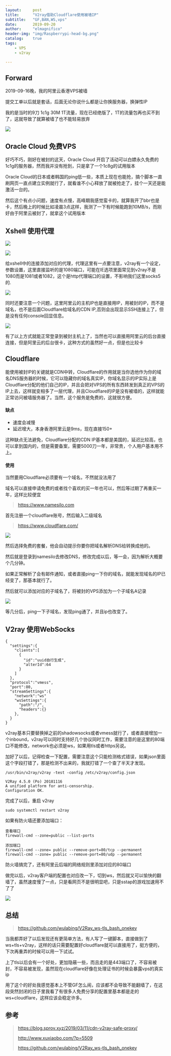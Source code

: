 ```yaml
---
layout:     post
title:      "V2ray借助Cloudflare使用被墙IP"
subtitle:   "GF,BAN,WS,vps"
date:       2019-09-20
author:     "elmagnifico"
header-img: "img/Raspberrypi-head-bg.png"
catalog:    true
tags:
    - VPS
    - v2ray

---
```


## Forward

2019-09-16晚，我的阿里云香港VPS被墙

提交工单以后就是套话，后面无论你说什么都是让你换服务器，换弹性IP

我的是当时的9刀 1c1g 30M 1T流量，现在已经绝版了，1T的流量包再也买不到了，这就导致了就算被墙了也不能轻易放弃

![](http://img.elmagnifico.tech:9514/static/upload/elmagnifico/oNmFpAYX1kQEtPz.png)

## Oracle Cloud 免费VPS

好巧不巧，刚好在被封的这天，Oracle Cloud 开启了活动可以白嫖永久免费的 1c1g的服务器，然而我并没有抢到，只是拿了一个1c8g的试用版本

Oracle Cloud的日本或者韩国的ping低一些，本质上现在也能抢，搞个脚本一直刷网页一直点建立实例就行了，就看谁不小心释放了就被抢走了，挂个一天还是能激活一台的。

然后这个有点小问题，速度有点慢，高峰期我感觉蛮卡的，就算我开了bbr也是卡，然后晚上的时候比如凌晨3点这样，我测了一下有时候能跑到10MB/s，而刚好由于阿里云被封了，就拿这个试用版本

## Xshell 使用代理

![](http://img.elmagnifico.tech:9514/static/upload/elmagnifico/7lywGMKh2gEUL1F.png)

![](http://img.elmagnifico.tech:9514/static/upload/elmagnifico/i8I9RXGSrYFEcCl.png)

给xshell中的连接添加对应的代理，代理这里有一点要注意，v2ray有一个设定，参数设置，这里直接监听的是1080端口，可能在IE选项里面常见到v2ray不是1080而是1081或者1082，这个是http代理端口的设置，不影响我们这里socks5的.

![](http://img.elmagnifico.tech:9514/static/upload/elmagnifico/BVSpMN4bz3vxu9h.png)

同时还要注意一个问题，这里阿里云的主机IP也是直接用IP，用被封的IP，而不是域名，也不是后面Cloudflare给域名的CDN IP,否则会出现显示SSH连接上了，但是没有任何console回显信息。

![](http://img.elmagnifico.tech:9514/static/upload/elmagnifico/pA7YgMt4iWB1lc3.png)

有了以上方式就能正常登录到被封主机上了，当然也可以直接用阿里云的后台直接连接，但是阿里云的后台很卡，这种方式的虽然好一点，但是也比较卡

## Cloudflare

能使用被封IP的关键就是CDN中转，Cloudflare的作用就是当你选他作为你的域名DNS服务器的时候，它可以隐藏你的域名真实IP，你域名显示的IP实际上是Cloudflare分配的他们自己的IP，并且会把对VPS的所有东西转发到真正的VPS的IP上去，这样就变相多了一层代理，并且Cloudflare的IP是没有被墙的，这样就能正常访问被墙服务器了。当然，这个服务是免费的，这就很方便。

#### 缺点

- 速度会减慢
- 延迟增大，本身香港阿里云是9ms，现在直接150+

这种缺点无法避免，Cloudflare分配的CDN IP基本都是美国的，延迟比较高，也可以拿到国内的，但是需要备案，需要5000刀一年，非常贵，个人用户基本用不上。

#### 使用

当然要用Cloudflare必须要有一个域名，不然就没法用了

域名可以直接申请免费的或者找个喜欢的买一年也可以，然后等过期了再重买一年，这样比较便宜

> https://www.namesilo.com

首先注册一个cloudflare账号，然后输入二级域名

> https://www.cloudflare.com/

![](http://img.elmagnifico.tech:9514/static/upload/elmagnifico/cNuGBaxWIpnmiPs.png)

然后选择免费的套餐，他会自动提示你要你把域名解析DNS给转换成他的。

然后就是登录到namesilo去修改DNS，修改完成以后，等一会，因为解析大概要个几分钟。

如果正常解析了会有邮件通知，或者直接ping一下你的域名，就能发现域名的IP已经变了，那基本就行了。

然后就可以添加对应的子域名了，将被封的VPS添加为一个子域名A记录

![](http://img.elmagnifico.tech:9514/static/upload/elmagnifico/bUxAOLWRZcdkEKf.png)

等几分后，ping一下子域名，发现ping通了，并且ip也改变了。

## V2ray 使用WebSocks

```
{
  "settings":{
    "clients":[
      {
        "id":"uuid自行生成",
        "alterId":64
      }
    ]
  },
  "protocol":"vmess",
  "port":80,
  "streamSettings":{
    "network":"ws"  
    "wsSettings":{
      "path":"/",
      "headers":{}
    },
  }
}
```

v2ray基本只要替换掉之前的shadowsocks或者vmess就行了，或者直接增加一个inbound，v2ray可以同时支持好几个协议同时工作，需要注意的是这里的80端口不能修改，network也必须是ws，如果用tls或者https另说。

加好了以后，记得检查一下配置，需要注意这个只能检测格式错误，如果json里面这个字段打错了，那是检测不出来的，我就打错了一个查了半天才发现。

```
/usr/bin/v2ray/v2ray -test -config /etc/v2ray/config.json

V2Ray 4.5.0 (Po) 20181116
A unified platform for anti-censorship.
Configuration OK.
```

完成了以后，重启 v2ray

```
sudo systemctl restart v2ray
```

如果有防火墙还要添加端口：

```
查看端口
firewall-cmd --zone=public --list-ports

添加端口
firewall-cmd --zone= public --remove-port=80/tcp --permanent
firewall-cmd --zone= public --remove-port=80/udp --permanent
```

防火墙搞完了，还有阿里云后端的网络规则里添加对应的80端口

做完以后，v2ray客户端的配置也对应改一下，切到ws，然后就又可以愉快的翻墙了，虽然速度慢了一点，只是看网页不是很明显吧，只是sstap的游戏加速用不了了

![](http://img.elmagnifico.tech:9514/static/upload/elmagnifico/C8JYgOjNIf1oBr4.png)

## 总结

> https://github.com/wulabing/V2Ray_ws-tls_bash_onekey

当我都弄好了以后发现还有更简单方法，有人写了一键脚本，直接做到了ws+tls+v2ray，这样的话只需要配置好cloudflare就可以直接用了，挺方便的，下次再重弄的时候可以用一下试试。

上了tls以后会有一个好处，更加隐蔽一些，而且走的是443端口了，不容易被封，不容易被发现，虽然现在cloudflare好像在处理证书的时候会暴露vps的真实ip

用了这个的好处我感觉基本上不管GF怎么闹，应该都不会导致不能翻墙了，在这段突然封闭的日子里我看了有很多人免费分享的配置里基本都是走的ws+cloudflare，这样应该会稳定许多。

## 参考

> https://blog.sprov.xyz/2019/03/11/cdn-v2ray-safe-proxy/
>
> http://www.xuxiaobo.com/?p=5509
>
> https://github.com/wulabing/V2Ray_ws-tls_bash_onekey